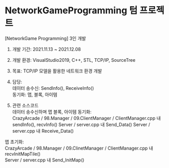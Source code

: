 # NetworkGameProgramming 텀 프로젝트  

[NetworkGame Programming] 3인 개발  

1) 개발 기간: 2021.11.13 ~ 2021.12.08  

2) 개발 환경: VisualStudio2019, C++, STL, TCP/IP, SourceTree  

3) 목표: TCP/IP 모델을 활용한 네트워크 환경 개발  

4) 담당:  
데이터 송수신: SendInfo(), ReceiveInfo()  
동기화: 맵, 블록, 아이템  

5) 관련 소스코드  
데이터 송수신하며 맵 블록, 아이템 동기화:  
CrazyArcade / 98.Manager / 09.ClientManager / ClientManager.cpp 내 sendInfo(), recvInfo()
Server / server.cpp 내 Send_Data()
Server / server.cpp 내 Receive_Data()

맵 초기화:  
CrazyArcade / 98.Manager / 09.ClinetManager / ClientManager.cpp 내 recvInitMapTile()  
Server / server.cpp 내 Send_InitMap()
